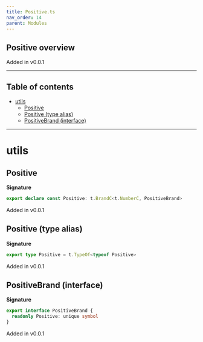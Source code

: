 ```yaml
---
title: Positive.ts
nav_order: 14
parent: Modules
---
```


## Positive overview

Added in v0.0.1

---

<h2 class="text-delta">Table of contents</h2>

- [utils](#utils)
  - [Positive](#positive)
  - [Positive (type alias)](#positive-type-alias)
  - [PositiveBrand (interface)](#positivebrand-interface)

---

# utils

## Positive

**Signature**

```ts
export declare const Positive: t.BrandC<t.NumberC, PositiveBrand>
```

Added in v0.0.1

## Positive (type alias)

**Signature**

```ts
export type Positive = t.TypeOf<typeof Positive>
```

Added in v0.0.1

## PositiveBrand (interface)

**Signature**

```ts
export interface PositiveBrand {
  readonly Positive: unique symbol
}
```

Added in v0.0.1
